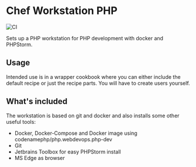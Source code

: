 # Chef Workstation PHP
![CI](https://github.com/codenamephp/chef.workstation.php/workflows/CI/badge.svg)

Sets up a PHP workstation for PHP development with docker and PHPStorm.

## Usage

Intended use is in a wrapper cookbook where you can either include the default recipe or just the recipe parts. You will have to create
users yourself.

## What's included

The workstation is based on git and docker and also installs some other useful tools:

- Docker, Docker-Compose and Docker image using codenamephp/php.webdevops.php-dev
- Git
- Jetbrains Toolbox for easy PHPStorm install
- MS Edge as browser
